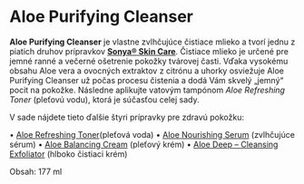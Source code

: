 Aloe Purifying Cleanser
=======================

**Aloe Purifying Cleanser** je vlastne zvlhčujúce čistiace mlieko a tvorí jednu
z piatich druhov prípravkov
**[Sonya® Skin Care](sonya-skin-care)**. Čistiace mlieko je určené pre
jemné ranné a večerné ošetrenie pokožky tvárovej časti. Vďaka vysokému obsahu
Aloe vera a ovocných extraktov z citrónu a uhorky osviežuje Aloe Purifying
Cleanser už počas procesu čistenia a dodá Vám skvelý „jemný“ pocit na pokožke.
Následne aplikujte vatovým tampónom *Aloe Refreshing Toner* (pleťovú vodu),
ktorá je súčasťou celej sady.

V sade nájdete tieto ďalšie štyri prípravky pre zdravú pokožku:

• [Aloe Refreshing Toner](aloe-refreshing-toner)(pleťová voda)
• [Aloe Nourishing Serum](aloe-nourishing-serum) (zvlhčujúce sérum)
• [Aloe Balancing Cream](aloe-balancing-cream) (pleťový krém)
• [Aloe Deep – Cleansing Exfoliator](aloe-deep-cleansing-exfoliator) (hlboko čistiaci krém)

Obsah: 177 ml
